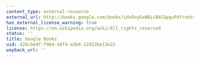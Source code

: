 ```yaml
---
content_type: external-resource
external_url: http://books.google.com/books?id=DnyGxWBicB4C&pg=PAfrontcover
has_external_license_warning: true
license: https://en.wikipedia.org/wiki/All_rights_reserved
status: ''
title: Google Books
uid: d26cbedf-f964-48f4-a3b4-12d33be13e22
wayback_url: ''
---
```

